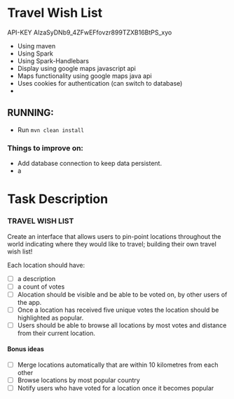 # Travel Wish List

API-KEY AIzaSyDNb9_4ZFwEFfovzr899TZXB16BtPS_xyo

- Using maven
- Using Spark
- Using Spark-Handlebars
- Display using google maps javascript api
- Maps functionality using google maps java api
- Uses cookies for authentication (can switch to database)
- 

## RUNNING:

- Run `mvn clean install`

### Things to improve on:
- Add database connection to keep data persistent.
- a


# Task Description
### TRAVEL WISH LISTCreate an interface that allows users to pin-point locations throughout the world indicating where they would like to travel; building their own travel wish list!
Each location should have:

- [ ] a description 
- [ ] a count of votes
- [ ] Alocation should be visible and be able to be voted on, by other users of the app.- [ ] Once a location has received five unique votes the location should be highlighted as popular. 
- [ ] Users should be able to browse all locations by most votes and distance from their current location.#### Bonus ideas
- [ ] Merge locations automatically that are within 10 kilometres from each other- [ ] Browse locations by most popular country- [ ] Notify users who have voted for a location once it becomes popular